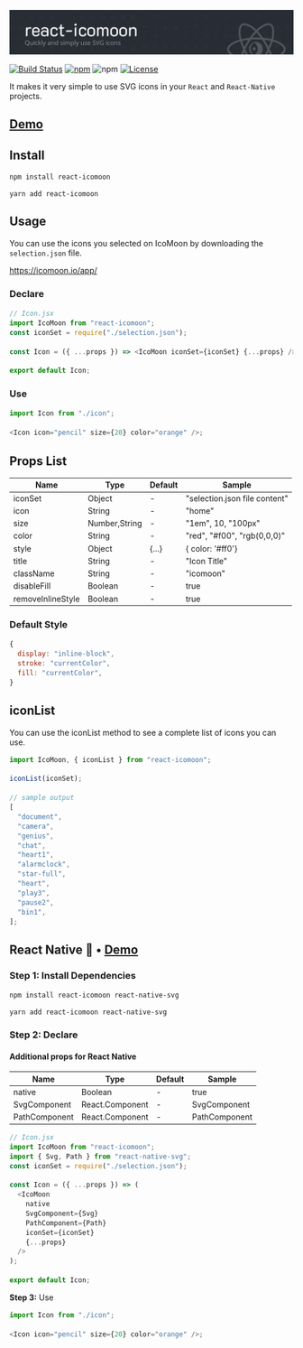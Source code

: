 ![React-Icomoon Logo](/banner.png)

[![Build Status](https://github.com/aykutkardas/react-icomoon/workflows/build/badge.svg?color=%234fc921)](https://github.com/aykutkardas/react-icomoon/actions)
[![npm](https://img.shields.io/npm/v/react-icomoon?color=%234fc921)](https://www.npmjs.com/package/react-icomoon)
![npm](https://img.shields.io/npm/dw/react-icomoon)
[![License](https://img.shields.io/badge/License-MIT-green.svg?color=%234fc921)](https://opensource.org/licenses/MIT)

It makes it very simple to use SVG icons in your `React` and `React-Native` projects.

## [Demo](https://codesandbox.io/s/react-icomoon-demo-13pce)

## Install

```
npm install react-icomoon
```

```
yarn add react-icomoon
```

## Usage

You can use the icons you selected on IcoMoon by downloading the `selection.json` file.

https://icomoon.io/app/

### Declare

```js
// Icon.jsx
import IcoMoon from "react-icomoon";
const iconSet = require("./selection.json");

const Icon = ({ ...props }) => <IcoMoon iconSet={iconSet} {...props} />;

export default Icon;
```

### Use

```js
import Icon from "./icon";

<Icon icon="pencil" size={20} color="orange" />;
```

## Props List

| Name              | Type          | Default | Sample                        |
| ----------------- | ------------- | ------- | ----------------------------- |
| iconSet           | Object        | -       | "selection.json file content" |
| icon              | String        | -       | "home"                        |
| size              | Number,String | -       | "1em", 10, "100px"            |
| color             | String        | -       | "red", "#f00", "rgb(0,0,0)"   |
| style             | Object        | {...}   | { color: '#ff0'}              |
| title             | String        | -       | "Icon Title"                  |
| className         | String        | -       | "icomoon"                     |
| disableFill       | Boolean       | -       | true                          |
| removeInlineStyle | Boolean       | -       | true                          |

### Default Style

```js
{
  display: "inline-block",
  stroke: "currentColor",
  fill: "currentColor",
}
```

## iconList

You can use the iconList method to see a complete list of icons you can use.

```js
import IcoMoon, { iconList } from "react-icomoon";

iconList(iconSet);

// sample output
[
  "document",
  "camera",
  "genius",
  "chat",
  "heart1",
  "alarmclock",
  "star-full",
  "heart",
  "play3",
  "pause2",
  "bin1",
];
```

## React Native 🎉 • [Demo](https://snack.expo.io/@aykutkardas/react-icomoon)

### **Step 1:** Install Dependencies

```
npm install react-icomoon react-native-svg
```

```
yarn add react-icomoon react-native-svg
```

### **Step 2:** Declare

#### Additional props for React Native

| Name          | Type            | Default | Sample        |
| ------------- | --------------- | ------- | ------------- |
| native        | Boolean         | -       | true          |
| SvgComponent  | React.Component | -       | SvgComponent  |
| PathComponent | React.Component | -       | PathComponent |

```js
// Icon.jsx
import IcoMoon from "react-icomoon";
import { Svg, Path } from "react-native-svg";
const iconSet = require("./selection.json");

const Icon = ({ ...props }) => (
  <IcoMoon
    native
    SvgComponent={Svg}
    PathComponent={Path}
    iconSet={iconSet}
    {...props}
  />
);

export default Icon;
```

**Step 3:** Use

```js
import Icon from "./icon";

<Icon icon="pencil" size={20} color="orange" />;
```
